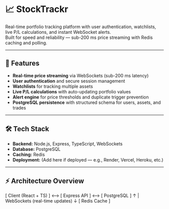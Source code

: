 # 📈 StockTrackr

Real-time portfolio tracking platform with user authentication, watchlists, live P/L calculations, and instant WebSocket alerts.  
Built for speed and reliability — sub-200 ms price streaming with Redis caching and polling.

---

## 🚀 Features

- **Real-time price streaming** via WebSockets (sub-200 ms latency)
- **User authentication** and secure session management
- **Watchlists** for tracking multiple assets
- **Live P/L calculations** with auto-updating portfolio values
- **Alert engine** for price thresholds and duplicate trigger prevention
- **PostgreSQL persistence** with structured schema for users, assets, and trades

---

## 🛠️ Tech Stack

- **Backend:** Node.js, Express, TypeScript, WebSockets 
- **Database:** PostgreSQL  
- **Caching:** Redis  
- **Deployment:** (Add here if deployed — e.g., Render, Vercel, Heroku, etc.)

---

## ⚡ Architecture Overview

[ Client (React + TS) ] <--> [ Express API ] <--> [ PostgreSQL ]
↑
| WebSockets (real-time updates)
↓
[ Redis Cache ]

